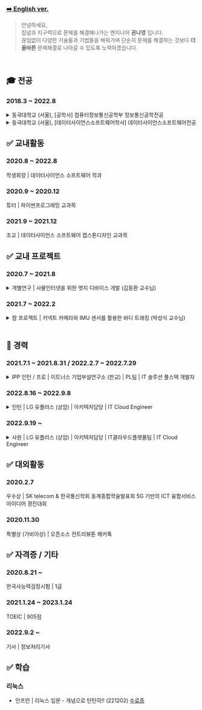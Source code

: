 ### [➡️ English ver.](English.md)

> 안녕하세요,
>     <br/>
> 집념과 지구력으로 문제를 해결해나가는 엔지니어 **권나영** 입니다.
>     <br />
> 끊임없이 다양한 기술들과 기법들을 배워가며 
> 단순히 문제를 해결하는 것보다 **더 올바른** 문제해결로 나아갈 수 있도록 노력하겠습니다.

<br/>

## 🎓 전공
<h3>2018.3 ~ 2022.8</h3> 
<details>
<summary>동국대학교 (서울), [공학사] 컴퓨터정보통신공학부 정보통신공학전공</summary>
<div markdown="1">

| 기술 | 수업명 | 학점 | 강의 개요 | 비고 |
| -------- | -------- | -------- | -------- |-------- |
|<img src="https://img.shields.io/badge/Network-yellow?style=flat-sqare&logo=&logoColor=white"/>| 데이터통신     | A+     | 7개의 계층으로 이루어진 컴퓨터 네트워크 내용 학습 |<details><summary>강의 상세</summary><div markdown="1">1. 데이터 통신 개요 및 데이터 통신의 구성요소 학습<br/>2. 네트워크의 크기(거리)에 따른 근거리 통신망, 도시지역 통신망, 그리고 광대역 통신망 등 네트워크 하드웨어 학습<br/>3.통신 프로토콜의 정의 및 프로토콜에서 고려되어야 할 사항인 네트워크 소프트웨어 학습<br/>4. 개방 시스템 연결의 제 7 계층의 기능과 인터넷을 구성하는 5 개의 계층 등 표준 모델 학습<br/>5. 데이터통신의 이론적인 배경인 푸리에 변환에 대해서 살펴보고 에러의 특성 및 에러가 통신에 미치는 영향 학습<br/>6. 데이터통신에서 사용되는 전송 매체인 꼬임쌍선, 케이블선, 그리고 광섬유의 특징 학습<br/>7. 현재 사용되고 있는 전화망의 구조와 진화, 그리고 모뎀 및 코딩 기술 학습<br/>8. 여러 개의 신호를 하나의 물리선을 통하여 전송하기 위한 다중화 기법 및 교환 기법, 즉 회선 교환, 메시지 교환, 그리고 패킷 교환의 특징과 장단점 및 데이터 통신에의 적합성 등 학습<br/>9. 데이터링크 계층이 상위 계층인 네트워크 계층에 제공하는 서비스에 대해서 배우고 프레이밍 기법, 흐름제어, 그리고 오류제어 학습<br/>10. 에러 확인을 위한 cyclic redundancy check의 계산법 및 이를 하드웨어로 구성하는 방법을 배우고, 에러가 발생하는 경우에 타이머와 재전송을 통한 오류 복구 방법 학습<br/>11. 수신측에서 처리할 수 있는 것보다 더 많은 양을 송신측에서 전송하는 경우에 발생할 수 있는 데이터의 손실을 방지하기 위한 흐름 제어 방식 학습<br/>12. 근거리 통신망과 같이 하나의 링크를 여러 개의 노드가 공유하는 경우에 발생할 수 있는 충돌에 대해서 배우고, 이를 방지하기 위한 정적 방법과 동적 자원 할당 방법 학습<br/>13. 다중 액세스 프로토콜인 ALOHA 및 CSMA/CD 기법과, 충돌이 발생하지 않도록 함으로써 성능을 향상시키는 충돌 회피 프로토콜 학습<br/>14. 이더넷의 케이블링인 10Base5와 10BaseT에 대해서 배우고, Manchester coding과 이 방식의 장단점, 그리고 이더넷 프로토콜에 대해서 학습<br/>15. 이더넷의 거리를 확장하면서도 좋은 성능을 제공할 수 있는 투명 브리지의 동작 및 문제점, 그리고 스패닝 트리 프로토콜 등 학습 및 무선 근거리 통신망 프로토콜 학습</div></details>|
|<img src="https://img.shields.io/badge/Linux-FCC624?style=flat-sqare&logo=Linux&logoColor=white"/> <img src="https://img.shields.io/badge/C-A8B9CC?style=flat-sqare&logo=C&logoColor=white"/> <img src="https://img.shields.io/badge/BlockChain-121D33?style=flat-sqare&logo=Blockchain.com&logoColor=white"/><img src="https://img.shields.io/badge/Solidity-363636?style=flat-sqare&logo=Solidity&logoColor=white"/>| 임베디드시스템     | A+     |임베디드 기기용 애플리케이션을 작성하기 위한 기본 운영 체제 내용 학습. 실용적이고 간단한 기본 요소를 사용하여 전통적인 프로세스 지향 운영 체제를 구축하는 과정 학습. 또한 임베디드 시스템에서 컴퓨터 통신 기술의 필수적인 부분인 소켓 프로그래밍과 TCP/IP/데이터 링크 계층 프로토콜 내용 학습. 중간고사가 끝난 뒤 이더리움 플랫폼에서 분산 애플리케이션을 어떻게 설계할지에 초점, 평가를 위해 DAPP 프로그래밍 용어 프로젝트 수행|<details><summary>강의 상세</summary><div markdown="1">1. Linux 및 Xinu 학습<br/>2. 소켓 프로그래밍<br/>3. 데이터모델, 관계형 데이터베이스, 객체지향 DBMS<br/>4. 블록체인 및 Solidity 언어<br/>5. Truffle, Metamask, Web3, Ganesh<br/>6. HTML/CSS</div></details><br/>- 프로젝트 \| 블록체인|
|<img src="https://img.shields.io/badge/C-A8B9CC?style=flat-sqare&logo=C&logoColor=white"/>| 창의적 공학 설계     | A+     | 1. MBO의 계획 및 실행(목표별 관리), 2. 디자인(NXC + 씨름 로봇)의 기능 명세서 작성, 3. 디자인 구현, 4. 구현 테스트 및 시연, 5) 프로젝트의 프레젠테이션 ||
|<img src="https://img.shields.io/badge/C-A8B9CC?style=flat-sqare&logo=C&logoColor=white"/>| 자료구조와 실습     | A0     | 리스트, 스택, 큐, 링크드리스트, 트리 및 그래프 학습 이후 C언어 구현  ||
|| 통신 이론 및 실험    | A0    |    ||
|| 소프트웨어 공학 및 설계    | B+    | MVC 아키텍쳐, 웹앱 구조, HTML, javascript, python, flask, TDD, 디자인패턴, UML    |i|
|| 디지털 신호 처리     | B+     |     ||
|| 정보통신수학 및 실습    | B+    | IOT 데이터 분석, 신호 처리, 이미지 프로세싱, Wired와 Wireless 통신 이론, 필터 디자인, ML, Python/Tensorflow/Keras 모델 빌드, 주파수 변환, continuous와 discrete 신호 차이   ||
|| 컴퓨터 알고리즘 및 실습     | B+    |      ||
|| 컴퓨터구성     | B+    |      ||
|| 확률 및 랜덤 프로세스     | B+    |      ||
|| 신호와시스템     | B+    |      ||
|| 객체지향 언어와 실습     | B+    |      ||
|| 캡스톤디자인1     | B0    |      ||


</div>
</details>



<details>
<summary>동국대학교 (서울), [데이터사이언스소프트웨어학사] 데이터사이언스소프트웨어전공 </summary>
<div markdown="1">
    
| 기술 | 수업명 | 학점 | 강의 개요 |비고|
| -------- | -------- | -------- | -------- |-------- |
|| 데이터사이언스캡스톤디자인     | A+    |      ||
|| 데이터 엔지니어링     | A+    |      ||
|| 파이썬 프로그래밍     | A+    |      ||
|| 오픈소스소프트웨어프로젝트     | A+    |      ||
|| 데이터사이언스개론     | A+    |      ||
|| 데이터베이스     | A0    |      ||
|| 머신러닝과데이터사이언스     | A0    |      ||
|| 데이터 분석 및 시각화     | A0    |      ||
|| 컴퓨터 시스템     | A0     | ||
|| 융합 프로그래밍1     | A0     |   ||


</div>
</details>

## ✅ 교내활동
<h3>2020.8 ~ 2022.8</h3>

학생회장 | 데이터사이언스 소프트웨어 학과 

<h3>2020.9 ~ 2020.12</h3>

튜터 | 파이썬프로그래밍 교과목

<h3>2021.9 ~ 2021.12</h3>

조교 | 데이터사이언스 소프트웨어 캡스톤디자인 교과목

## ✅ 교내 프로젝트

<h3>2020.7 ~ 2021.8</h3>

<details>
<summary> 개별연구 | 사물인터넷을 위한 엣지 디바이스 개발 (김동환 교수님) </summary>
<div markdown="1">

내용적기
    
</div>
</details>


<h3>2021.7 ~ 2022.2</h3>

<details>
<summary> 팜 프로젝트 | 키넥트 카메라와 IMU 센서를 활용한 바디 트래킹 (박성식 교수님) </summary>
<div markdown="1">

내용적기
    
</div>
</details>



<br/>

## 🏢 경력

<h3>2021.7.1 ~ 2021.8.31 / 2022.2.7 ~ 2022.7.29</h3> 

<details>
<summary> IPP 인턴 / 프로 | 이트너스 기업부설연구소 (판교) | PL팀 | IT 솔루션 풀스택 개발자 </summary>
<div markdown="1">

내용적기
    
</div>
</details>

<h3>2022.8.16 ~ 2022.9.8</h3> 

<details>
<summary> 인턴 | LG 유플러스 (상암) | 아키텍처담당 | IT Cloud Engineer </summary>
<div markdown="1">

내용적기
    
</div>
</details>

<h3>2022.9.19 ~ </h3> 

<details>
<summary> 사원 | LG 유플러스 (상암) | 아키텍처담당 | IT클라우드플랫폼팀 | IT Cloud Engineer </summary>
<div markdown="1">

내용적기
    
</div>
</details>

## ✅ 대외활동

<h3>2020.2.7 </h3>

우수상 | SK telecom & 한국통신학회 동계종합학술발표회 5G 기반의 ICT 융합서비스 아이디어 경진대회

<h3>2020.11.30 </h3>

특별상 (가비아상) | 오픈소스 컨트리뷰톤 해커톡




## ✅ 자격증 / 기타

<h3>2020.8.21 ~ </h3>

한국사능력검정시험 | 1급

<h3>2021.1.24 ~ 2023.1.24 </h3>

TOEIC | 905점

<h3>2022.9.2 ~ </h3>

기사 | 정보처리기사



## ✅ 학습

<h3>리눅스</h3>

- 인프런 | 리눅스 입문 - 개념으로 탄탄히!! (221202) [수료증](certificate-of-completion/%EB%A6%AC%EB%88%85%EC%8A%A4%20%EC%9E%85%EB%AC%B8%20-%20%EA%B0%9C%EB%85%90%EC%9C%BC%EB%A1%9C%20%ED%83%84%ED%83%84%ED%9E%88!!.pdf)